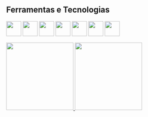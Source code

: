 ## Ferramentas e Tecnologias

<img src="https://bognarjunior.files.wordpress.com/2018/01/1crcyaithv7aiqh1z93v99q.png" width="40" height="40"/> <img src="https://cdn.iconscout.com/icon/free/png-256/css-alt-3628710-3029935.png" width="40" height="40"/> <img src="https://cdn-icons-png.flaticon.com/512/174/174854.png" width="40" height="40"/> <img src="https://git-scm.com/images/logos/downloads/Git-Icon-1788C.png" width="40" height="40"/> <img src="https://cdn-icons-png.flaticon.com/512/25/25231.png" width="40" height="40"/> <img src="https://www.stickersdevs.com.br/wp-content/uploads/2022/01/nodejs-logo-adesivo-sticker.png" width="40" height="40"/> <img src="https://upload.wikimedia.org/wikipedia/commons/thumb/c/c3/Python-logo-notext.svg/1869px-Python-logo-notext.svg.png" width="40" height="40"/>




<div>
<a href="https://github.com/ellsouza">
<img height="180em" src="https://github-readme-stats.vercel.app/api/top-langs/?username=ellsouza&layout=compact&langs_count=7&theme=dracula"/>
<img height="180em" src="https://github-readme-stats.vercel.app/api?username=ellsouzai&show_icons=true&theme=dracula&include_all_commits=true&count_private=true"/>
</div>
